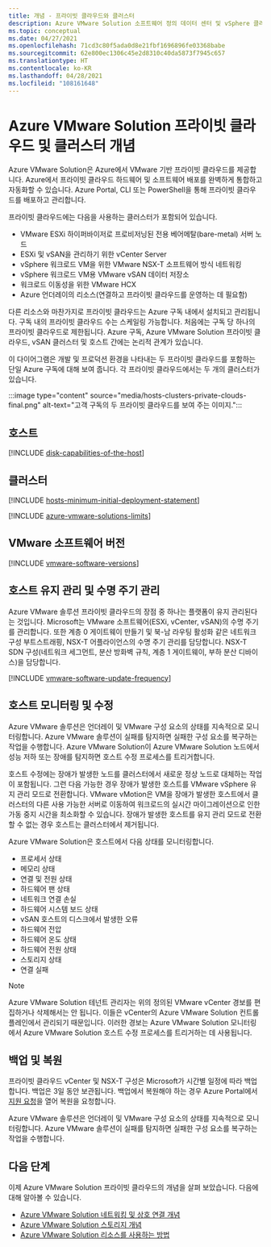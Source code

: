 ```yaml
---
title: 개념 - 프라이빗 클라우드와 클러스터
description: Azure VMware Solution 소프트웨어 정의 데이터 센터 및 vSphere 클러스터의 주요 기능에 대해 알아봅니다.
ms.topic: conceptual
ms.date: 04/27/2021
ms.openlocfilehash: 71cd3c80f5ada0d8e21fbf1696896fe03368babe
ms.sourcegitcommit: 62e800ec1306c45e2d8310c40da5873f7945c657
ms.translationtype: HT
ms.contentlocale: ko-KR
ms.lasthandoff: 04/28/2021
ms.locfileid: "108161648"
---
```

#  <a name="azure-vmware-solution-private-cloud-and-cluster-concepts"></a>Azure VMware Solution 프라이빗 클라우드 및 클러스터 개념

Azure VMware Solution은 Azure에서 VMware 기반 프라이빗 클라우드를 제공합니다. Azure에서 프라이빗 클라우드 하드웨어 및 소프트웨어 배포를 완벽하게 통합하고 자동화할 수 있습니다. Azure Portal, CLI 또는 PowerShell을 통해 프라이빗 클라우드를 배포하고 관리합니다.  

프라이빗 클라우드에는 다음을 사용하는 클러스터가 포함되어 있습니다.

- VMware ESXi 하이퍼바이저로 프로비저닝된 전용 베어메탈(bare-metal) 서버 노드 
- ESXi 및 vSAN을 관리하기 위한 vCenter Server 
- vSphere 워크로드 VM을 위한 VMware NSX-T 소프트웨어 방식 네트워킹  
- vSphere 워크로드 VM용 VMware vSAN 데이터 저장소  
- 워크로드 이동성을 위한 VMware HCX  
- Azure 언더레이의 리소스(연결하고 프라이빗 클라우드를 운영하는 데 필요함)

다른 리소스와 마찬가지로 프라이빗 클라우드는 Azure 구독 내에서 설치되고 관리됩니다. 구독 내의 프라이빗 클라우드 수는 스케일링 가능합니다. 처음에는 구독 당 하나의 프라이빗 클라우드로 제한됩니다.  Azure 구독, Azure VMware Solution 프라이빗 클라우드, vSAN 클러스터 및 호스트 간에는 논리적 관계가 있습니다. 

이 다이어그램은 개발 및 프로덕션 환경을 나타내는 두 프라이빗 클라우드를 포함하는 단일 Azure 구독에 대해 보여 줍니다. 각 프라이빗 클라우드에서는 두 개의 클러스터가 있습니다. 

:::image type="content" source="media/hosts-clusters-private-clouds-final.png" alt-text="고객 구독의 두 프라이빗 클라우드를 보여 주는 이미지.":::

## <a name="hosts"></a>호스트

[!INCLUDE [disk-capabilities-of-the-host](includes/disk-capabilities-of-the-host.md)]

## <a name="clusters"></a>클러스터

[!INCLUDE [hosts-minimum-initial-deployment-statement](includes/hosts-minimum-initial-deployment-statement.md)]

[!INCLUDE [azure-vmware-solutions-limits](includes/azure-vmware-solutions-limits.md)]

## <a name="vmware-software-versions"></a>VMware 소프트웨어 버전

[!INCLUDE [vmware-software-versions](includes/vmware-software-versions.md)]

## <a name="host-maintenance-and-lifecycle-management"></a>호스트 유지 관리 및 수명 주기 관리

Azure VMware 솔루션 프라이빗 클라우드의 장점 중 하나는 플랫폼이 유지 관리된다는 것입니다.  Microsoft는 VMware 소프트웨어(ESXi, vCenter, vSAN)의 수명 주기를 관리합니다. 또한 계층 0 게이트웨이 만들기 및 북-남 라우팅 활성화 같은 네트워크 구성 부트스트래핑, NSX-T 어플라이언스의 수명 주기 관리를 담당합니다. NSX-T SDN 구성(네트워크 세그먼트, 분산 방화벽 규칙, 계층 1 게이트웨이, 부하 분산 디바이스)을 담당합니다. 

[!INCLUDE [vmware-software-update-frequency](includes/vmware-software-update-frequency.md)]

## <a name="host-monitoring-and-remediation"></a>호스트 모니터링 및 수정

Azure VMware 솔루션은 언더레이 및 VMware 구성 요소의 상태를 지속적으로 모니터링합니다. Azure VMware 솔루션이 실패를 탐지하면 실패한 구성 요소를 복구하는 작업을 수행합니다. Azure VMware Solution이 Azure VMware Solution 노드에서 성능 저하 또는 장애를 탐지하면 호스트 수정 프로세스를 트리거합니다. 

호스트 수정에는 장애가 발생한 노드를 클러스터에서 새로운 정상 노드로 대체하는 작업이 포함됩니다. 그런 다음 가능한 경우 장애가 발생한 호스트를 VMware vSphere 유지 관리 모드로 전환합니다. VMware vMotion은 VM을 장애가 발생한 호스트에서 클러스터의 다른 사용 가능한 서버로 이동하여 워크로드의 실시간 마이그레이션으로 인한 가동 중지 시간을 최소화할 수 있습니다. 장애가 발생한 호스트를 유지 관리 모드로 전환할 수 없는 경우 호스트는 클러스터에서 제거됩니다.

Azure VMware Solution은 호스트에서 다음 상태를 모니터링합니다.  

- 프로세서 상태 
- 메모리 상태 
- 연결 및 전원 상태 
- 하드웨어 팬 상태 
- 네트워크 연결 손실 
- 하드웨어 시스템 보드 상태 
- vSAN 호스트의 디스크에서 발생한 오류 
- 하드웨어 전압 
- 하드웨어 온도 상태 
- 하드웨어 전원 상태 
- 스토리지 상태 
- 연결 실패 

> [!NOTE]
> Azure VMware Solution 테넌트 관리자는 위의 정의된 VMware vCenter 경보를 편집하거나 삭제해서는 안 됩니다. 이들은 vCenter의 Azure VMware Solution 컨트롤 플레인에서 관리되기 때문입니다. 이러한 경보는 Azure VMware Solution 모니터링에서 Azure VMware Solution 호스트 수정 프로세스를 트리거하는 데 사용됩니다.

## <a name="backup-and-restoration"></a>백업 및 복원

프라이빗 클라우드 vCenter 및 NSX-T 구성은 Microsoft가 시간별 일정에 따라 백업합니다.  백업은 3일 동안 보관됩니다. 백업에서 복원해야 하는 경우 Azure Portal에서 [지원 요청](https://rc.portal.azure.com/#create/Microsoft.Support)을 열어 복원을 요청합니다.

Azure VMware 솔루션은 언더레이 및 VMware 구성 요소의 상태를 지속적으로 모니터링합니다. Azure VMware 솔루션이 실패를 탐지하면 실패한 구성 요소를 복구하는 작업을 수행합니다.

## <a name="next-steps"></a>다음 단계

이제 Azure VMware Solution 프라이빗 클라우드의 개념을 살펴 보았습니다. 다음에 대해 알아볼 수 있습니다. 

- [Azure VMware Solution 네트워킹 및 상호 연결 개념](concepts-networking.md)
- [Azure VMware Solution 스토리지 개념](concepts-storage.md)
- [Azure VMware Solution 리소스를 사용하는 방법](enable-azure-vmware-solution.md)

<!-- LINKS - internal -->
[concepts-networking]: ./concepts-networking.md

<!-- LINKS - external-->
[VCSA versions]: https://kb.vmware.com/s/article/2143838
[ESXi versions]: https://kb.vmware.com/s/article/2143832
[vSAN versions]: https://kb.vmware.com/s/article/2150753

